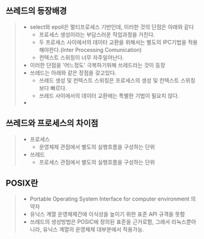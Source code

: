 ## 쓰레드의 등장배경
> * select와 epoll은 멀티프로세스 기반인데, 이러한 것의 단점은 아래와 같다
>   * 프로세스 생성이라는 부담스러운 작업과정을 거친다.
>   * 두 프로세스 사이에서의 데이터 교환을 위해서는 별도의 IPC기법을 적용해야한다.(Inter Processing Comunication)
>   * 컨텍스트 스위칭이 너무 자주일어난다.
> * 이러한 단점을 '어느정도' 극복하기위해 쓰레드라는 것이 등장
> * 쓰레드는 아래와 같은 장점을 갖고있다.
>   * 쓰레드 생성 및 컨텍스트 스위칭은 프로세스의 생성 및 컨텍스트 스위칭보다 빠르다.
>   * 쓰레드 사이에서의 데이터 교환에는 특별한 기법이 필요치 않다.
> * 
## 쓰레드와 프로세스의 차이점
> * 프로세스
>   * 운영체제 관점에서 별도의 실행흐름을 구성하는 단위
> * 쓰레드
>   * 프로세스 관점에서 별도의 실행흐름을 구성하는 단위

## POSIX란
> * Portable Operating System Interface for computer environment 의 약자
> * 유닉스 계열 운영체제간에 이식성을 높이기 위한 표준 API 규격을 뜻함
> * 쓰레드의 생성방법은 POSIC에 정의된 표준을 근거로함, 그래서 리눅스뿐아니라, 유닉스 계열의 운영체제 대부분에서 적용가능.

